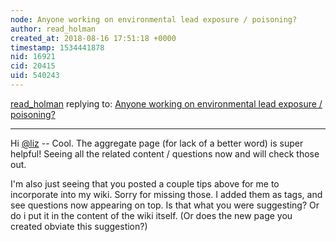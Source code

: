 ```yaml
---
node: Anyone working on environmental lead exposure / poisoning?
author: read_holman
created_at: 2018-08-16 17:51:18 +0000
timestamp: 1534441878
nid: 16921
cid: 20415
uid: 540243
---
```




[read_holman](../profile/read_holman) replying to: [Anyone working on environmental lead exposure / poisoning?](../notes/read_holman/08-13-2018/anyone-working-on-environmental-lead-exposure-poisoning)

----
Hi [@liz](/profile/liz) -- Cool. The aggregate page (for lack of a better word) is super helpful! Seeing all the related content / questions now and will check those out. 

I'm also just seeing that you posted a couple tips above for me to incorporate into my wiki. Sorry for missing those. I added them as tags, and see questions now appearing on top. Is that what you were suggesting? Or do i put it in the content of the wiki itself. (Or does the new page you created obviate this suggestion?)